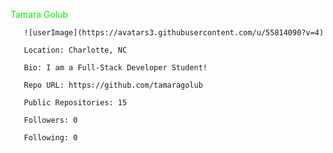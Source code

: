 <font color='" + red + "'>Tamara Golub</font>

       ![userImage](https://avatars3.githubusercontent.com/u/55814090?v=4)
       
       Location: Charlotte, NC
       
       Bio: I am a Full-Stack Developer Student!
       
       Repo URL: https://github.com/tamaragolub
       
       Public Repositories: 15
       
       Followers: 0
       
       Following: 0 